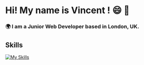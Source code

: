 # Hi! My name is Vincent ! 😄 👋

### 🌍  I am a Junior Web Developer based in London, UK. 

## Skills

[![My Skills](https://skillicons.dev/icons?i=js,html,css,ruby,rails,sqlite,figma)](https://skillicons.dev)


<!--- 🔭 I’m currently working on ...
- 🌱 I’m currently learning ...
- 👯 I’m looking to collaborate on ...
- 🤔 I’m looking for help with ...
- 💬 Ask me about ...
- 📫 How to reach me: ...
- 😄 Pronouns: ...
- ⚡ Fun fact: ...
--->

